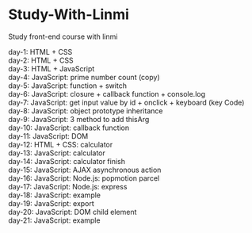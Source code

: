 # Study-With-Linmi
Study front-end course with linmi  

day-1: HTML + CSS  
day-2: HTML + CSS  
day-3: HTML + JavaScript  
day-4: JavaScript: prime number count (copy)  
day-5: JavaScript: function + switch  
day-6: JavaScript: closure + callback function + console.log  
day-7: JavaScript: get input value by id + onclick + keyboard (key Code)  
day-8: JavaScript: object prototype inheritance  
day-9: JavaScript: 3 method to add thisArg  
day-10: JavaScript: callback function   
day-11: JavaScript: DOM  
day-12: HTML + CSS: calculator  
day-13: JavaScript: calculator  
day-14: JavaScript: calculator finish  
day-15: JavaScript: AJAX asynchronous action   
day-16: JavaScript: Node.js: popmotion parcel   
day-17: JavaScript: Node.js: express  
day-18: JavaScript: example  
day-19: JavaScript: export   
day-20: JavaScript: DOM child element  
day-21: JavaScript: example  